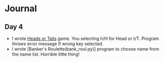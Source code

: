 # Journal
## Day 4
- I wrote [Heads or Tails](heads_tails.py) game. You selecting h/H for Head or t/T. Program throws error message if wrong key selected.
- I wrote [Banker's Roulette(bank_roul.py)] program to choose name from the name list. Horrible little thing!